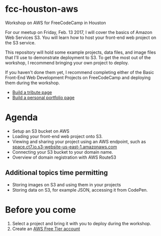 # fcc-houston-aws
Workshop on AWS for FreeCodeCamp in Houston

For our meetup on Friday, Feb. 13 2017, I will cover the basics of Amazon Web Services S3. You will learn how to host your front-end web project on the S3 service. 

This repository will hold some example projects, data files, and image files that I'll use to demonstrate deployment to S3. 
To get the most out of the workshop, I recommend bringing your own project to deploy.

If you haven't done them yet, I recommend completing either of the Basic Front-End Web Development Projects on FreeCodeCamp and deploying them during the workshop.
* [Build a tribute page](https://www.freecodecamp.com/challenges/build-a-tribute-page)
* [Build a personal portfolio page](https://www.freecodecamp.com/challenges/build-a-personal-portfolio-webpage)

# Agenda
* Setup an S3 bucket on AWS
* Loading your front-end web project onto S3.
* Viewing and sharing your project using an AWS endpoint, such as [space.ct7.io.s3-website-us-east-1.amazonaws.com](http://space.ct7.io.s3-website-us-east-1.amazonaws.com)
* Connecting your S3 bucket to your domain name. 
* Overview of domain registration with AWS Route53
## Additional topics time permitting
* Storing images on S3 and using them in your projects
* Storing data on S3, for example JSON, accessing it from CodePen.
# Before you come
1. Select a project and bring it with you to deploy during the workshop. 
2. Create an [AWS Free Tier account](https://aws.amazon.com/free/?sc_channel=PS&sc_campaign=acquisition_US&sc_publisher=google&sc_medium=cloud_computing_b&sc_content=aws_free_e_control_q32016&sc_detail=aws%20free%20tier&sc_category=cloud_computing&sc_segment=102882724602&sc_matchtype=e&sc_country=US&s_kwcid=AL!4422!3!102882724602!e!!g!!aws%20free%20tier&ef_id=VKhwjgAAAFiZegBr:20170202033443:s)
